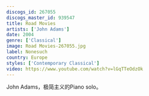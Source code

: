 ```yaml
---
discogs_id: 267055
discogs_master_id: 939547
title: Road Movies
artists: ['John Adams']
date: 2004
genre: ['Classical']
image: Road Movies-267055.jpg
label: Nonesuch
country: Europe
styles: ['Contemporary Classical']
video: https://www.youtube.com/watch?v=lGqTTeOdzOk
---
```


John Adams，极简主义的Piano solo。